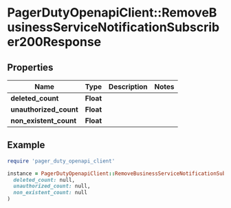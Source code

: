 # PagerDutyOpenapiClient::RemoveBusinessServiceNotificationSubscriber200Response

## Properties

| Name | Type | Description | Notes |
| ---- | ---- | ----------- | ----- |
| **deleted_count** | **Float** |  |  |
| **unauthorized_count** | **Float** |  |  |
| **non_existent_count** | **Float** |  |  |

## Example

```ruby
require 'pager_duty_openapi_client'

instance = PagerDutyOpenapiClient::RemoveBusinessServiceNotificationSubscriber200Response.new(
  deleted_count: null,
  unauthorized_count: null,
  non_existent_count: null
)
```

